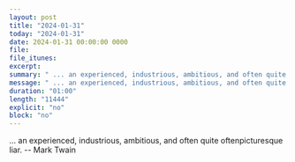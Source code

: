 ```yaml
---
layout: post
title: "2024-01-31"
today: "2024-01-31"
date: 2024-01-31 00:00:00 0000
file:
file_itunes:
excerpt:
summary: " ... an experienced, industrious, ambitious, and often quite oftenpicturesque liar. -- Mark Twain"
message: " ... an experienced, industrious, ambitious, and often quite oftenpicturesque liar. -- Mark Twain"
duration: "01:00"
length: "11444"
explicit: "no"
block: "no"
---
```

 ... an experienced, industrious, ambitious, and often quite oftenpicturesque liar. -- Mark Twain


